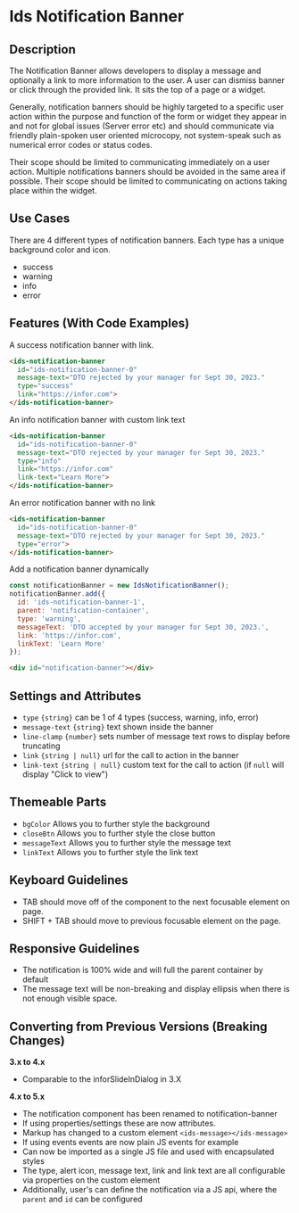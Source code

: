 # Ids Notification Banner

## Description

The Notification Banner allows developers to display a message and optionally a link to more information to the user. A user can dismiss banner or click through the provided link. It sits the top of a page or a widget.

Generally, notification banners should be highly targeted to a specific user action within the purpose and function of the form or widget they appear in and not for global issues (Server error etc) and should communicate via friendly plain-spoken user oriented microcopy, not system-speak such as numerical error codes or status codes.

Their scope should be limited to communicating immediately on a user action. Multiple notifications banners should be avoided in the same area if possible. Their scope should be limited to communicating on actions taking place within the widget.

## Use Cases

There are 4 different types of notification banners. Each type has a unique background color and icon.

- success
- warning
- info
- error

## Features (With Code Examples)

A success notification banner with link.

```html
<ids-notification-banner
  id="ids-notification-banner-0"
  message-text="DTO rejected by your manager for Sept 30, 2023."
  type="success"
  link="https://infor.com">
</ids-notification-banner>
```

An info notification banner with custom link text

```html
<ids-notification-banner
  id="ids-notification-banner-0"
  message-text="DTO rejected by your manager for Sept 30, 2023."
  type="info"
  link="https://infor.com"
  link-text="Learn More">
</ids-notification-banner>
```

An error notification banner with no link

```html
<ids-notification-banner
  id="ids-notification-banner-0"
  message-text="DTO rejected by your manager for Sept 30, 2023."
  type="error">
</ids-notification-banner>
```

Add a notification banner dynamically

```js
const notificationBanner = new IdsNotificationBanner();
notificationBanner.add({
  id: 'ids-notification-banner-1',
  parent: 'notification-container',
  type: 'warning',
  messageText: 'DTO accepted by your manager for Sept 30, 2023.',
  link: 'https://infor.com',
  linkText: 'Learn More'
});
```

```html
<div id="notification-banner"></div>
```

## Settings and Attributes

- `type` `{string}` can be 1 of 4 types (success, warning, info, error)
- `message-text` `{string}` text shown inside the banner
- `line-clamp` `{number}` sets number of message text rows to display before truncating
- `link` `{string | null}` url for the call to action in the banner
- `link-text` `{string | null}` custom text for the call to action (if `null` will display "Click to view")

## Themeable Parts

- `bgColor` Allows you to further style the background
- `closeBtn` Allows you to further style the close button
- `messageText` Allows you to further style the message text
- `linkText` Allows you to further style the link text

## Keyboard Guidelines

- TAB should move off of the component to the next focusable element on page.
- SHIFT + TAB should move to previous focusable element on the page.

## Responsive Guidelines

- The notification is 100% wide and will full the parent container by default
- The message text will be non-breaking and display ellipsis when there is not enough visible space.

## Converting from Previous Versions (Breaking Changes)

**3.x to 4.x**

- Comparable to the inforSlideInDialog in 3.X

**4.x to 5.x**

- The notification component has been renamed to notification-banner
- If using properties/settings these are now attributes.
- Markup has changed to a custom element `<ids-message></ids-message>`
- If using events events are now plain JS events for example
- Can now be imported as a single JS file and used with encapsulated styles
- The type, alert icon, message text, link and link text are all configurable via properties on the custom element
- Additionally, user's can define the notification via a JS api, where the `parent` and `id` can be configured

